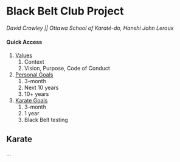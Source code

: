 <link rel="stylesheet" href="bbc-style.css">

<div id="title" class="page-title" markdown='1'>

# Black Belt Club Project

_David Crowley || Ottawa School of Karaté-do, Hanshi John Leroux_

</div>

<div class="tile-box">

<div id="menu" class="bbc-menu" markdown=1>

#### Quick Access

1. [Values](values.md)
   1. Context
   2. Vision, Purpose, Code of Conduct
2. [Personal Goals](personal.md)
   1. 3-month
   2. Next 10 years
   3. 10+ years
3. [Karate Goals](karate.md)
   1. 3-month
   2. 1 year
   3. Black Belt testing

</div>

<div id="content" class="bbc-content" markdown=1>

## Karate

...


</div>

</div>